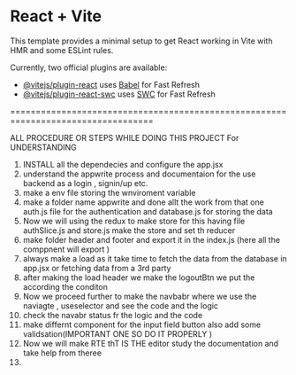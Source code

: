 # React + Vite

This template provides a minimal setup to get React working in Vite with HMR and some ESLint rules.

Currently, two official plugins are available:

- [@vitejs/plugin-react](https://github.com/vitejs/vite-plugin-react/blob/main/packages/plugin-react/README.md) uses [Babel](https://babeljs.io/) for Fast Refresh
- [@vitejs/plugin-react-swc](https://github.com/vitejs/vite-plugin-react-swc) uses [SWC](https://swc.rs/) for Fast Refresh


==================================================================================

ALL PROCEDURE OR STEPS WHILE DOING THIS PROJECT For UNDERSTANDING 

1. INSTALL all the dependecies and configure the app.jsx 
2. understand the appwrite process and documentaion for the use backend as a login , signin/up etc.
3. make a env file storing the wnviroment variable 
4. make a folder name appwrite and done allt the work from that one auth.js file for the authentication and database.js for storing the data 
5. Now we will using the redux to make store for this having file authSlice.js and store.js make the store and set th reducer
6. make folder header and footer and export it in the index.js (here all the comppnent will export )
7. always make a load as it take time to fetch the data from the database in app.jsx or fetching data from a 3rd party
8. after making the load header we make the logoutBtn we put the according the conditon  
9. Now we proceed further to make the navbabr where we use the naviagte , useselector and see the code and the logic
10. check the navabr status fr the logic and the code 
11. make differnt component for the input field button also add some validsation(IMPORTANT ONE SO DO IT PROPERLY ) 
12. Now we will make RTE thT IS THE editor study the documentation and take help from theree
13. 
